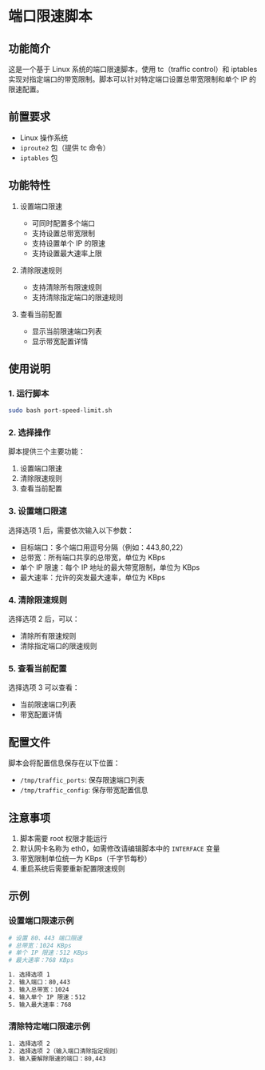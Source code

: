 # 端口限速脚本

## 功能简介

这是一个基于 Linux 系统的端口限速脚本，使用 tc（traffic control）和 iptables 实现对指定端口的带宽限制。脚本可以针对特定端口设置总带宽限制和单个 IP 的限速配置。

## 前置要求

- Linux 操作系统
- `iproute2` 包（提供 tc 命令）
- `iptables` 包

## 功能特性

1. 设置端口限速
   - 可同时配置多个端口
   - 支持设置总带宽限制
   - 支持设置单个 IP 的限速
   - 支持设置最大速率上限

2. 清除限速规则
   - 支持清除所有限速规则
   - 支持清除指定端口的限速规则

3. 查看当前配置
   - 显示当前限速端口列表
   - 显示带宽配置详情

## 使用说明

### 1. 运行脚本

```bash
sudo bash port-speed-limit.sh
```

### 2. 选择操作

脚本提供三个主要功能：

1. 设置端口限速
2. 清除限速规则
3. 查看当前配置

### 3. 设置端口限速

选择选项 1 后，需要依次输入以下参数：

- 目标端口：多个端口用逗号分隔（例如：443,80,22）
- 总带宽：所有端口共享的总带宽，单位为 KBps
- 单个 IP 限速：每个 IP 地址的最大带宽限制，单位为 KBps
- 最大速率：允许的突发最大速率，单位为 KBps

### 4. 清除限速规则

选择选项 2 后，可以：

- 清除所有限速规则
- 清除指定端口的限速规则

### 5. 查看当前配置

选择选项 3 可以查看：

- 当前限速端口列表
- 带宽配置详情

## 配置文件

脚本会将配置信息保存在以下位置：

- `/tmp/traffic_ports`: 保存限速端口列表
- `/tmp/traffic_config`: 保存带宽配置信息

## 注意事项

1. 脚本需要 root 权限才能运行
2. 默认网卡名称为 eth0，如需修改请编辑脚本中的 `INTERFACE` 变量
3. 带宽限制单位统一为 KBps（千字节每秒）
4. 重启系统后需要重新配置限速规则

## 示例

### 设置端口限速示例

```bash
# 设置 80、443 端口限速
# 总带宽：1024 KBps
# 单个 IP 限速：512 KBps
# 最大速率：768 KBps

1. 选择选项 1
2. 输入端口：80,443
3. 输入总带宽：1024
4. 输入单个 IP 限速：512
5. 输入最大速率：768
```

### 清除特定端口限速示例

```bash
1. 选择选项 2
2. 选择选项 2（输入端口清除指定规则）
3. 输入要解除限速的端口：80,443
```
